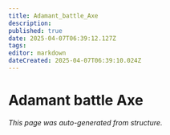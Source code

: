 ```yaml
---
title: Adamant_battle_Axe
description: 
published: true
date: 2025-04-07T06:39:12.127Z
tags: 
editor: markdown
dateCreated: 2025-04-07T06:39:10.024Z
---
```


# Adamant battle Axe

*This page was auto-generated from structure.*